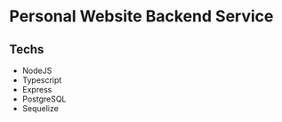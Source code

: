 # Personal Website Backend Service

## Techs
- NodeJS
- Typescript
- Express
- PostgreSQL
- Sequelize